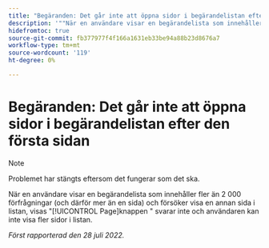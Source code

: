 ```yaml
---
title: "Begäranden: Det går inte att öppna sidor i begärandelistan efter den första sidan"
description: '""När en användare visar en begärandelista som innehåller mer än 2 000 förfrågningar (och därför mer än en sida) och försöker visa en annan sida i listan, visas [!UICONTROL Page X] knappen svarar inte och användaren kan inte visa fler sidor i listan.'''
hidefromtoc: true
source-git-commit: fb377977f4f166a1631eb33be94a88b23d8676a7
workflow-type: tm+mt
source-wordcount: '119'
ht-degree: 0%

---
```



# Begäranden: Det går inte att öppna sidor i begärandelistan efter den första sidan

>[!NOTE]
>
> Problemet har stängts eftersom det fungerar som det ska.

När en användare visar en begärandelista som innehåller fler än 2 000 förfrågningar (och därför mer än en sida) och försöker visa en annan sida i listan, visas &quot;[!UICONTROL Page]knappen &quot; svarar inte och användaren kan inte visa fler sidor i listan.

_Först rapporterad den 28 juli 2022._

